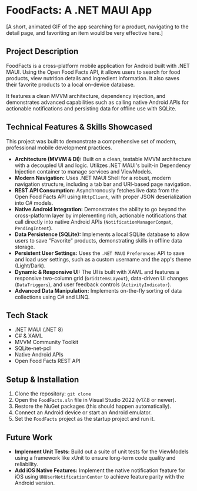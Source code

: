 # FoodFacts: A .NET MAUI App

[A short, animated GIF of the app searching for a product, navigating to the detail page, and favoriting an item would be very effective here.]

## Project Description

FoodFacts is a cross-platform mobile application for Android built with .NET MAUI. 
Using the Open Food Facts API, it allows users to search for food products, view nutrition details 
and ingredient information. It also saves their favorite products to a local on-device database.

It features a clean MVVM architecture, dependency injection, and demonstrates advanced capabilities
such as calling native Android APIs for actionable notifications and persisting data for offline use with SQLite.

## Technical Features & Skills Showcased

This project was built to demonstrate a comprehensive set of modern, professional mobile development practices.

* **Architecture (MVVM & DI):** Built on a clean, testable MVVM architecture with a decoupled UI and logic. Utilizes .NET MAUI's built-in Dependency Injection container to manage services and ViewModels.
* **Modern Navigation:** Uses .NET MAUI Shell for a robust, modern navigation structure, including a tab bar and URI-based page navigation.
* **REST API Consumption:** Asynchronously fetches live data from the Open Food Facts API using `HttpClient`, with proper JSON deserialization into C# models.
* **Native Android Integration:** Demonstrates the ability to go beyond the cross-platform layer by implementing rich, actionable notifications that call directly into native Android APIs (`NotificationManagerCompat`, `PendingIntent`).
* **Data Persistence (SQLite):** Implements a local SQLite database to allow users to save "Favorite" products, demonstrating skills in offline data storage.
* **Persistent User Settings:** Uses the `.NET MAUI` `Preferences` API to save and load user settings, such as a custom username and the app's theme (Light/Dark).
* **Dynamic & Responsive UI:** The UI is built with XAML and features a responsive two-column grid (`GridItemsLayout`), data-driven UI changes (`DataTriggers`), and user feedback controls (`ActivityIndicator`).
* **Advanced Data Manipulation:** Implements on-the-fly sorting of data collections using C# and LINQ.

## Tech Stack

* .NET MAUI (.NET 8)
* C# & XAML
* MVVM Community Toolkit
* SQLite-net-pcl
* Native Android APIs
* Open Food Facts REST API

## Setup & Installation

1.  Clone the repository: `git clone`
2.  Open the `FoodFacts.sln` file in Visual Studio 2022 (v17.8 or newer).
3.  Restore the NuGet packages (this should happen automatically).
4.  Connect an Android device or start an Android emulator.
5.  Set the `FoodFacts` project as the startup project and run it.

## Future Work

* **Implement Unit Tests:** Build out a suite of unit tests for the ViewModels using a framework like xUnit to ensure long-term code quality and reliability.
* **Add iOS Native Features:** Implement the native notification feature for iOS using `UNUserNotificationCenter` to achieve feature parity with the Android version.